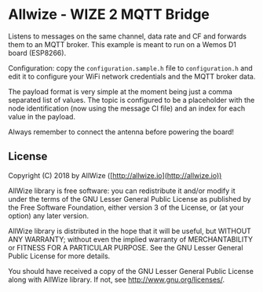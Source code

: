 # Allwize - WIZE 2 MQTT Bridge

Listens to messages on the same channel, data rate and CF and
forwards them to an MQTT broker.
This example is meant to run on a Wemos D1 board (ESP8266).

Configuration: copy the `configuration.sample.h` file to `configuration.h` and
edit it to configure your WiFi network credentials and the MQTT broker data.

The payload format is very simple at the moment being just a comma separated list of values.
The topic is configured to be a placeholder with the node identification
(now using the message CI file) and an index for each value in the payload.

Always remember to connect the antenna before powering the board!

## License

Copyright (C) 2018 by AllWize ([http://allwize.io](http://allwize.io))

AllWize library is free software: you can redistribute it and/or modify
it under the terms of the GNU Lesser General Public License as published by
the Free Software Foundation, either version 3 of the License, or
(at your option) any later version.

AllWize library is distributed in the hope that it will be useful,
but WITHOUT ANY WARRANTY; without even the implied warranty of
MERCHANTABILITY or FITNESS FOR A PARTICULAR PURPOSE.  See the
GNU Lesser General Public License for more details.

You should have received a copy of the GNU Lesser General Public License
along with AllWize library.  If not, see <http://www.gnu.org/licenses/>.
